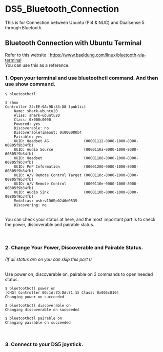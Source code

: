 # DS5_Bluetooth_Connection
This is for Connection between Ubuntu (PI4 &amp; NUC) and Dualsense 5 through Bluetooth.
<br>

## Bluetooth Connection with Ubuntu Terminal
Refer to this website : https://www.baeldung.com/linux/bluetooth-via-terminal
<br>
You can use this as a reference.
<br>

### 1. Open your terminal and use bluetoothctl command. And then use show command.
```
$ bluetoothctl

$ show
Controller 24:EE:9A:9D:33:D8 (public)
	Name: shark-ubuntu20
	Alias: shark-ubuntu20
	Class: 0x000c0000
	Powered: yes
	Discoverable: no
	DiscoverableTimeout: 0x000000b4
	Pairable: yes
	UUID: Headset AG                (00001112-0000-1000-8000-00805f9b34fb)
	UUID: Audio Source              (0000110a-0000-1000-8000-00805f9b34fb)
	UUID: Headset                   (00001108-0000-1000-8000-00805f9b34fb)
	UUID: PnP Information           (00001200-0000-1000-8000-00805f9b34fb)
	UUID: A/V Remote Control Target (0000110c-0000-1000-8000-00805f9b34fb)
	UUID: A/V Remote Control        (0000110e-0000-1000-8000-00805f9b34fb)
	UUID: Audio Sink                (0000110b-0000-1000-8000-00805f9b34fb)
	Modalias: usb:v1D6Bp0246d0535
	Discovering: no

```
<br>
You can check your status at here, and the most important part is to check the power, discoverable and pairable status.<br><br>
<br>

### 2. Change Your Power, Discoverable and Pairable Status. 
###### (If all status are on you can skip this part !)
Use power on, discoverable on, pairable on 3 commands to open needed status.
```
$ bluetoothctl power on
[CHG] Controller 00:1A:7D:DA:71:15 Class: 0x006c0104
Changing power on succeeded

$ bluetoothctl discoverable on
Changing discoverable on succeeded

$ bluetoothctl pairable on
Changing pairable on succeeded
```
<br>

### 3. Connect to your DS5 joystick.
